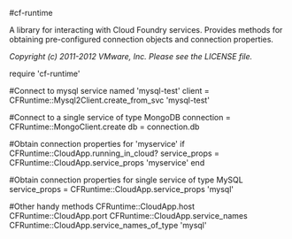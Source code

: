 #cf-runtime

A library for interacting with Cloud Foundry services.  Provides methods for obtaining pre-configured connection objects and connection properties.

_Copyright (c) 2011-2012 VMware, Inc. Please see the LICENSE file._

require 'cf-runtime'

#Connect to mysql service named 'mysql-test'
client = CFRuntime::Mysql2Client.create_from_svc 'mysql-test'

#Connect to a single service of type MongoDB
connection = CFRuntime::MongoClient.create
db = connection.db

#Obtain connection properties for 'myservice'
if CFRuntime::CloudApp.running_in_cloud?
  service_props = CFRuntime::CloudApp.service_props 'myservice'
end

#Obtain connection properties for single service of type MySQL
service_props = CFRuntime::CloudApp.service_props 'mysql'

#Other handy methods
CFRuntime::CloudApp.host
CFRuntime::CloudApp.port
CFRuntime::CloudApp.service_names
CFRuntime::CloudApp.service_names_of_type 'mysql'
